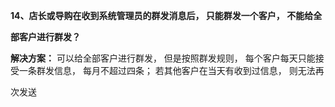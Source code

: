 <a name="bookmark49"></a>**14、店长或导购在收到系统管理员的群发消息后， 只能群发一个客户， 不能给全**

**部客户进行群发？**

**解决方案：** 可以给全部客户进行群发，  但是按照群发规则，  每个客户每天只能接 受一条群发信息，  每月不超过四条；  若其他客户在当天有收到过信息，  则无法再

次发送





